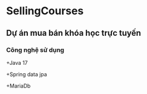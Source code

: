 ﻿# SellingCourses

## Dự án mua bán khóa học trực tuyến

### Công nghệ sử dụng
  +Java 17
  
  +Spring data jpa
  
  +MariaDb
